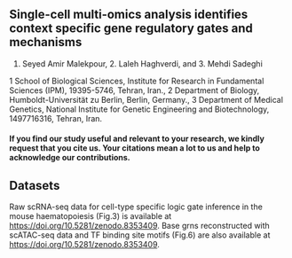 ## Single-cell multi-omics analysis identifies context specific gene regulatory gates and mechanisms
1. Seyed Amir Malekpour, 2. Laleh Haghverdi, and 3. Mehdi Sadeghi
   
1 School of Biological Sciences, Institute for Research in Fundamental Sciences (IPM), 19395-5746, Tehran, Iran.,
2 Department of Biology, Humboldt-Universität zu Berlin, Berlin, Germany.,
3 Department of Medical Genetics, National Institute for Genetic Engineering and Biotechnology, 1497716316, Tehran, Iran.


#### If you find our study useful and relevant to your research, we kindly request that you cite us. Your citations mean a lot to us and help to acknowledge our contributions.

## Datasets
Raw scRNA-seq data for cell-type specific logic gate inference in the mouse haematopoiesis (Fig.3) is available at https://doi.org/10.5281/zenodo.8353409.
Base grns reconstructed with scATAC-seq data and TF binding site motifs (Fig.6) are also available at https://doi.org/10.5281/zenodo.8353409.



